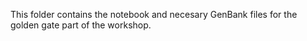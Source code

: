 This folder contains the notebook and necesary GenBank files for the golden gate part of the workshop.
